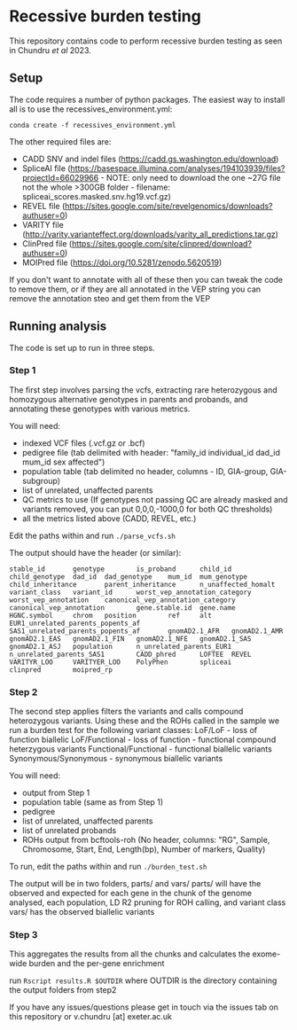 # Recessive burden testing

This repository contains code to perform recessive burden testing as seen in Chundru _et al_ 2023.

## Setup

The code requires a number of python packages. The easiest way to install all is to use the recessives_environment.yml:

`conda create -f recessives_environment.yml`

The other required files are:
* CADD SNV and indel files (https://cadd.gs.washington.edu/download)
* SpliceAI file (https://basespace.illumina.com/analyses/194103939/files?projectId=66029966 - NOTE: only need to download the one ~27G file not the whole >300GB folder - filename: spliceai_scores.masked.snv.hg19.vcf.gz)
* REVEL file (https://sites.google.com/site/revelgenomics/downloads?authuser=0)
* VARITY file (http://varity.varianteffect.org/downloads/varity_all_predictions.tar.gz)
* ClinPred file (https://sites.google.com/site/clinpred/download?authuser=0)
* MOIPred file (https://doi.org/10.5281/zenodo.5620519)

If you don't want to annotate with all of these then you can tweak the code to remove them, or if they are all annotated in the VEP string you can remove the annotation steo and get them from the VEP

## Running analysis
The code is set up to run in three steps.

### Step 1
The first step involves parsing the vcfs, extracting rare heterozygous and homozygous alternative genotypes in parents and probands, and annotating these genotypes with various metrics.

You will need:
* indexed VCF files (.vcf.gz or .bcf)
* pedigree file (tab delimited with header: "family_id	individual_id	dad_id	mum_id	sex	affected")
* population table (tab delimited no header, columns - ID, GIA-group, GIA-subgroup)
* list of unrelated, unaffected parents
* QC metrics to use (If genotypes not passing QC are already masked and variants removed, you can put 0,0,0,-1000,0 for both QC thresholds)
* all the metrics listed above (CADD, REVEL, etc.)

Edit the paths within and run `./parse_vcfs.sh`

The output should have the header (or similar):

`stable_id       genotype        is_proband      child_id        child_genotype  dad_id  dad_genotype    mum_id  mum_genotype    child_inheritance       parent_inheritance      n_unaffected_homalt     variant_class   variant_id      worst_vep_annotation_category   worst_vep_annotation    canonical_vep_annotation_category       canonical_vep_annotation        gene.stable.id  gene.name       HGNC.symbol     chrom   position        ref     alt     EUR1_unrelated_parents_popents_af       SAS1_unrelated_parents_popents_af       gnomAD2.1_AFR   gnomAD2.1_AMR   gnomAD2.1_EAS   gnomAD2.1_FIN   gnomAD2.1_NFE   gnomAD2.1_SAS   gnomAD2.1_ASJ   population      n_unrelated_parents_EUR1        n_unrelated_parents_SAS1        CADD_phred      LOFTEE  REVEL   VARITYR_LOO     VARITYER_LOO    PolyPhen        spliceai        clinpred        moipred_rp`

### Step 2

The second step applies filters the variants and calls compound heterozygous variants. Using these and the ROHs called in the sample we run a burden test for the following variant classes:
LoF/LoF - loss of function biallelic
LoF/Functional - loss of function - functional compound heterzygous variants
Functional/Functional - functional biallelic variants
Synonymous/Synonymous - synonymous biallelic variants

You will need:
* output from Step 1
* population table (same as from Step 1)
* pedigree 
* list of unrelated, unaffected parents
* list of unrelated probands
* ROHs output from bcftools-roh (No header, columns: "RG", Sample, Chromosome, Start, End, Length(bp), Number of markers, Quality)

To run, edit the paths within and run `./burden_test.sh`

The output will be in two folders, parts/ and vars/
parts/ will have the observed and expected for each gene in the chunk of the genome analysed, each population, LD R2 pruning for ROH calling, and variant class
vars/ has the observed biallelic variants

### Step 3

This aggregates the results from all the chunks and calculates the exome-wide burden and the per-gene enrichment

run `Rscript results.R $OUTDIR` where OUTDIR is the directory containing the output folders from step2

If you have any issues/questions please get in touch via the issues tab on this repository or v.chundru [at] exeter.ac.uk
